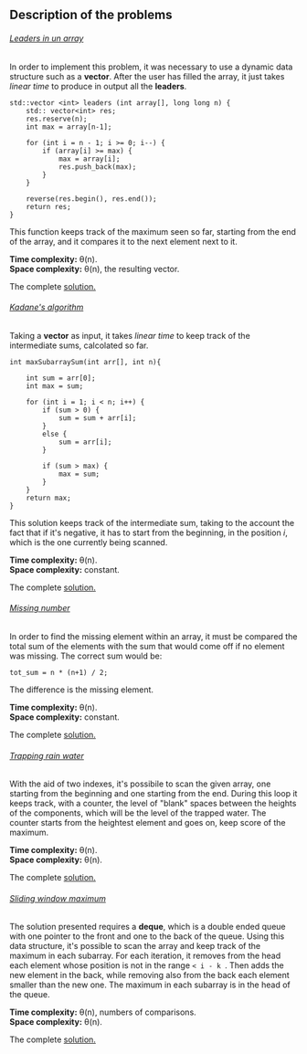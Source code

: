 
## Description of the problems

###### [Leaders in un array](https://practice.geeksforgeeks.org/problems/leaders-in-an-array/0)

In order to implement this problem, it was necessary to use a dynamic data structure such as a **vector**.
After the user has filled the array, it just takes _linear time_ to produce in output all the **leaders**.

```
std::vector <int> leaders (int array[], long long n) {
    std:: vector<int> res;
    res.reserve(n);
    int max = array[n-1];

    for (int i = n - 1; i >= 0; i--) {
        if (array[i] >= max) {
            max = array[i];
            res.push_back(max);
        }
    }
    
    reverse(res.begin(), res.end());
    return res;
}
```

This function keeps track of the maximum seen so far, starting from the end of the array, and it compares it to the next element next to it.

**Time complexity:** θ(n).<br>
**Space complexity:** θ(n), the resulting vector.

The complete [solution.](https://github.com/Claire-gip/CompetitiveProgramming-Unipi/blob/master/Lecture_01/leadersInArray.cc)


###### [Kadane's algorithm](https://practice.geeksforgeeks.org/problems/kadanes-algorithm/0)

Taking a **vector** as input, it takes _linear time_ to keep track of the intermediate sums, calcolated so far.

```
int maxSubarraySum(int arr[], int n){
    
    int sum = arr[0];
    int max = sum;

    for (int i = 1; i < n; i++) {
        if (sum > 0) {
            sum = sum + arr[i];
        }
        else {
            sum = arr[i];
        }

        if (sum > max) {
            max = sum;
        }        
    }
    return max;
}
```

This solution keeps track of the intermediate sum, taking to the account the fact that if it's negative, it has to start from the beginning, in the position _i_, which is the one currently being scanned.

**Time complexity:** θ(n).<br>
**Space complexity:** constant.

The complete [solution.](https://github.com/Claire-gip/CompetitiveProgramming-Unipi/blob/master/Lecture_01/kadane.cc)


###### [Missing number](https://practice.geeksforgeeks.org/problems/missing-number-in-array/0)

In order to find the missing element within an array, it must be compared the total sum of the elements with the sum that would come off if no element was missing.
The correct sum would be:  

```
tot_sum = n * (n+1) / 2;
```
The difference is the missing element.

**Time complexity:** θ(n).<br>
**Space complexity:** constant.

The complete [solution.](https://github.com/Claire-gip/CompetitiveProgramming-Unipi/blob/master/Lecture_01/missingNumber.cc)


###### [Trapping rain water](https://practice.geeksforgeeks.org/problems/trapping-rain-water/0)

With the aid of two indexes, it's possibile to scan the given array, one starting from the beginning and one starting from the end.
During this loop it keeps track, with a counter, the level of "blank" spaces between the heights of the components, which will be the level of the trapped water.
The counter starts from the heightest element and goes on, keep score of the maximum.

**Time complexity:** θ(n).<br>
**Space complexity:** θ(n).

The complete [solution.](https://github.com/Claire-gip/CompetitiveProgramming-Unipi/blob/master/Lecture_01/trappingWater.cc)


###### [Sliding window maximum](http://practice.geeksforgeeks.org/problems/maximum-of-all-subarrays-of-size-k/0)

The solution presented requires a **deque**, which is a double ended queue with one pointer to the front and one to the back of the queue.
Using this data structure, it's possible to scan the array and keep track of the maximum in each subarray.
For each iteration, it removes from the head each element whose position is not in the range `< i - k `.
Then adds the new element in the back, while removing also from the back each element smaller than the new one.
The maximum in each subarray is in the head of the queue.

**Time complexity:** θ(n), numbers of comparisons.<br>
**Space complexity:** θ(n).

The complete [solution.](https://github.com/Claire-gip/CompetitiveProgramming-Unipi/blob/master/Lecture_01/slidingWindow.cc)